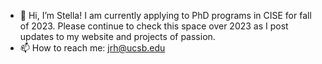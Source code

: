 - 👋 Hi, I’m Stella! I am currently applying to PhD programs in CISE for fall of 2023. Please continue to check this space over 2023 as I post updates to my website and projects of passion. 
- 📫 How to reach me: jrh@ucsb.edu

<!---
jackholbrook/jackholbrook is a ✨ special ✨ repository because its `README.md` (this file) appears on your GitHub profile.
You can click the Preview link to take a look at your changes.
--->
